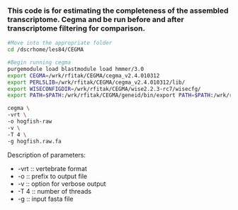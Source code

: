 ### This code is for estimating the completeness of the assembled transcriptome. Cegma and be run before and after transcriptome filtering for comparison.
```bash
#Move into the appropriate folder
cd /dscrhome/les84/CEGMA

#Begin running cegma
purgemodule load blastmodule load hmmer/3.0
export CEGMA=/wrk/rfitak/CEGMA/cegma_v2.4.010312
export PERL5LIB=/wrk/rfitak/CEGMA/cegma_v2.4.010312/lib/
export WISECONFIGDIR=/wrk/rfitak/CEGMA/wise2.2.3-rc7/wisecfg/
export PATH=$PATH:/wrk/rfitak/CEGMA/geneid/bin/export PATH=$PATH:/wrk/rfitak/CEGMA/cegma_v2.4.010312/bin

cegma \
-vrt \
-o hogfish-raw 
-v \
-T 4 \
-g hogfish.raw.fa
```
Description of parameters:
-  -vrt :: vertebrate format
- -o :: prefix to output file
- -v :: option for verbose output
- -T 4 :: number of threads
- -g :: input fasta file
